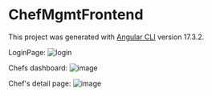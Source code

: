 # ChefMgmtFrontend

This project was generated with [Angular CLI](https://github.com/angular/angular-cli) version 17.3.2.

LoginPage: ![login](https://github.com/PS-SD-2024-30239/sergiublaj/assets/73609069/99f0ca69-1aad-45d6-82f3-c0848f60e5d4)

Chefs dashboard: ![image](https://github.com/PS-SD-2024-30239/sergiublaj/assets/73609069/19f26e28-1f51-4a35-9511-7ac4f720172e)

Chef's detail page: ![image](https://github.com/PS-SD-2024-30239/sergiublaj/assets/73609069/d2270bbb-5301-4982-9d49-b41e0d950f34)
